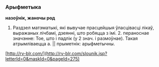 ### Арыфметыка
**назоўнік, жаночы род**

1. Раздзел матэматыкі, які вывучае прасцейшыя ўласцівасці лікаў, выражаных лічбамі, дзеянні, што робяцца з імі. 2. пераноснае значэнне: Тое, што і падлік (у 2 знач. і размоўнае). Такая атрымліваецца а. || прыметнік: арыфметычны.

<a rel="author">[http://rv-blr.com/](http://rv-blr.com/slounik.jsp?letterId=0&maskId=0&pageId=275)</a>
